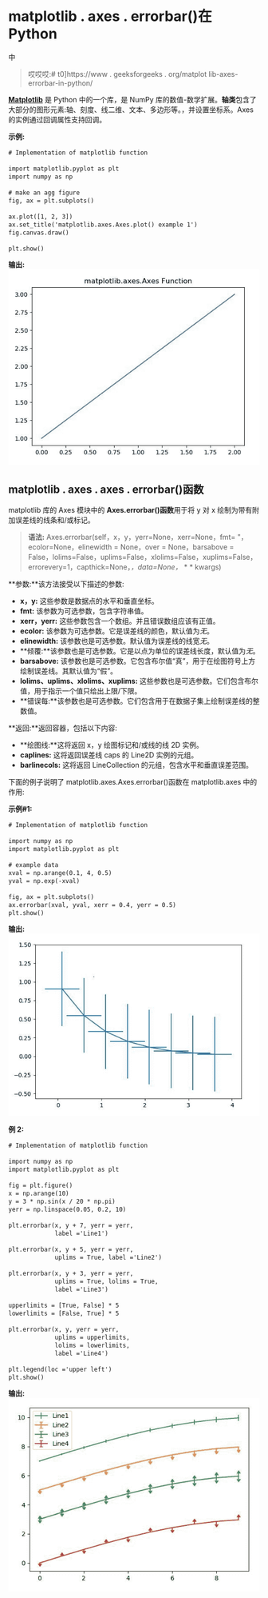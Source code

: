# matplotlib . axes . errorbar()在 Python

中

> 哎哎哎:# t0]https://www . geeksforgeeks . org/matplot lib-axes-errorbar-in-python/

**[Matplotlib](https://www.geeksforgeeks.org/python-introduction-matplotlib/)** 是 Python 中的一个库，是 NumPy 库的数值-数学扩展。**轴类**包含了大部分的图形元素:轴、刻度、线二维、文本、多边形等。，并设置坐标系。Axes 的实例通过回调属性支持回调。

**示例:**

```
# Implementation of matplotlib function

import matplotlib.pyplot as plt
import numpy as np

# make an agg figure
fig, ax = plt.subplots()

ax.plot([1, 2, 3])
ax.set_title('matplotlib.axes.Axes.plot() example 1')
fig.canvas.draw()

plt.show()
```

**输出:**
![](img/daa9a3a4d8203ab3b2948bfee29e6ec6.png)

## matplotlib . axes . axes . errorbar()函数

matplotlib 库的 Axes 模块中的 **Axes.errorbar()函数**用于将 y 对 x 绘制为带有附加误差线的线条和/或标记。

> **语法:** Axes.errorbar(self，x，y，yerr=None，xerr=None，fmt= "，ecolor=None，elinewidth = None，over = None，barsabove = False，lolims=False，uplims=False，xlolims=False，xuplims=False，errorevery=1，capthick=None，*，data=None，* * * kwargs)

**参数:**该方法接受以下描述的参数:

*   **x，y:** 这些参数是数据点的水平和垂直坐标。
*   **fmt:** 该参数为可选参数，包含字符串值。
*   **xerr，yerr:** 这些参数包含一个数组。并且错误数组应该有正值。
*   **ecolor:** 该参数为可选参数。它是误差线的颜色，默认值为*无*。
*   **elinewidth:** 该参数也是可选参数。默认值为误差线的线宽*无*。
*   **倾覆:**该参数也是可选参数。它是以点为单位的误差线长度，默认值为*无*。
*   **barsabove:** 该参数也是可选参数。它包含布尔值“真”，用于在绘图符号上方绘制误差线。其默认值为“假”。
*   **lolims、uplims、xlolims、xuplims:** 这些参数也是可选参数。它们包含布尔值，用于指示一个值只给出上限/下限。
*   **错误每:**该参数也是可选参数。它们包含用于在数据子集上绘制误差线的整数值。

**返回:**返回容器，包括以下内容:

*   **绘图线:**这将返回 x，y 绘图标记和/或线的线 2D 实例。
*   **caplines:** 这将返回误差线 caps 的 Line2D 实例的元组。
*   **barlinecols:** 这将返回 LineCollection 的元组，包含水平和垂直误差范围。

下面的例子说明了 matplotlib.axes.Axes.errorbar()函数在 matplotlib.axes 中的作用:

**示例#1:**

```
# Implementation of matplotlib function

import numpy as np
import matplotlib.pyplot as plt

# example data
xval = np.arange(0.1, 4, 0.5)
yval = np.exp(-xval)

fig, ax = plt.subplots()
ax.errorbar(xval, yval, xerr = 0.4, yerr = 0.5)
plt.show()
```

**输出:**
![](img/a57401180c83fbce983b82650b722fdd.png)

**例 2:**

```
# Implementation of matplotlib function

import numpy as np
import matplotlib.pyplot as plt

fig = plt.figure()
x = np.arange(10)
y = 3 * np.sin(x / 20 * np.pi)
yerr = np.linspace(0.05, 0.2, 10)

plt.errorbar(x, y + 7, yerr = yerr, 
             label ='Line1')

plt.errorbar(x, y + 5, yerr = yerr,
             uplims = True, label ='Line2')

plt.errorbar(x, y + 3, yerr = yerr, 
             uplims = True, lolims = True,
             label ='Line3')

upperlimits = [True, False] * 5
lowerlimits = [False, True] * 5

plt.errorbar(x, y, yerr = yerr, 
             uplims = upperlimits, 
             lolims = lowerlimits,
             label ='Line4')

plt.legend(loc ='upper left')
plt.show()
```

**输出:**
![](img/557a2c1956f93b39b9863aa337d1c15b.png)